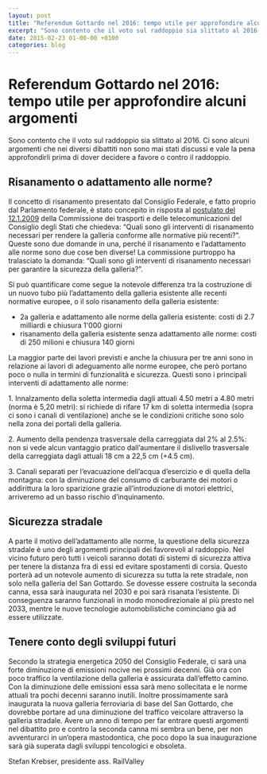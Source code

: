```yaml
---
layout: post
title: "Referendum Gottardo nel 2016: tempo utile per approfondire alcuni argomenti"
excerpt: "Sono contento che il voto sul raddoppio sia slittato al 2016. Ci sono alcuni argomenti che nei diversi dibattiti non sono mai stati discussi e vale la pena approfondirli prima di dover decidere a favore o contro il raddoppio."
date: 2015-02-23 01-00-00 +0100
categories: blog
---
```


# Referendum Gottardo nel 2016: tempo utile per approfondire alcuni argomenti

Sono contento che il voto sul raddoppio sia slittato al 2016\. Ci sono alcuni argomenti che nei diversi dibattiti non sono mai stati discussi e vale la pena approfondirli prima di dover decidere a favore o contro il raddoppio.

## Risanamento o adattamento alle norme?

Il concetto di risanamento presentato dal Consiglio Federale, e fatto proprio dal Parlamento federale, è stato concepito in risposta al [postulato del 12.1.2009](http://www.parlament.ch/i/suche/pagine/geschaefte.aspx?gesch%5Fid=20093000) della Commissione dei trasporti e delle telecomunicazioni del Consiglio degli Stati che chiedeva: “Quali sono gli interventi di risanamento necessari per rendere la galleria conforme alle normative più recenti?”. Queste sono due domande in una, perché il risanamento e l’adattamento alle norme sono due cose ben diverse! La commissione purtroppo ha tralasciato la domanda: “Quali sono gli interventi di risanamento necessari per garantire la sicurezza della galleria?”.

Si può quantificare come segue la notevole differenza tra la costruzione di un nuovo tubo più l’adattamento della galleria esistente alle recenti normative europee, o il solo risanamento della galleria esistente:

* 2a galleria e adattamento alle norme della galleria esistente: costi di 2.7 milliardi e chiusura 1'000 giorni
* risanamento della galleria esistente senza adattamento alle norme: costi di 250 milioni e chiusura 140 giorni

La maggior parte dei lavori previsti e anche la chiusura per tre anni sono in relazione ai lavori di adeguamento alle norme europee, che però portano poco o nulla in termini di funzionalità e sicurezza. Questi sono i principali interventi di adattamento alle norme:

1\. Innalzamento della soletta intermedia dagli attuali 4.50 metri a 4.80 metri (norma è 5,20 metri): si richiede di rifare 17 km di soletta intermedia (sopra ci sono i canali di ventilazione) anche se le condizioni critiche sono solo nella zona dei portali della galleria.

2\. Aumento della pendenza trasversale della carreggiata dal 2% al 2.5%: non si vede alcun vantaggio pratico dall’aumentare il dislivello trasversale della carreggiata dagli attuali 18 cm a 22,5 cm (+4.5 cm).

3\. Canali separati per l’evacuazione dell’acqua d’esercizio e di quella della montagna: con la diminuzione del consumo di carburante dei motori o addirittura la loro sparizione grazie all’introduzione di motori elettrici, arriveremo ad un basso rischio d’inquinamento.

## Sicurezza stradale

A parte il motivo dell’adattamento alle norme, la questione della sicurezza stradale è uno degli argomenti principali dei favorevoli al raddoppio. Nel vicino futuro però tutti i veicoli saranno dotati di sistemi di sicurezza attiva per tenere la distanza fra di essi ed evitare spostamenti di corsia. Questo porterà ad un notevole aumento di sicurezza su tutta la rete stradale, non solo nella galleria del San Gottardo. Se dovesse essere costruita la seconda canna, essa sarà inaugurata nel 2030 e poi sarà risanata l’esistente. Di conseguenza saranno funzionali in modo monodirezionale al più presto nel 2033, mentre le nuove tecnologie automobilistiche cominciano già ad essere utilizzate.

## Tenere conto degli sviluppi futuri

Secondo la strategia energetica 2050 del Consiglio Federale, ci sarà una forte diminuzione di emissioni nocive nei prossimi decenni. Già ora con poco traffico la ventilazione della galleria è assicurata dall’effetto camino. Con la diminuzione delle emissioni essa sarà meno sollecitata e le norme attuali tra pochi decenni saranno inutili. Inoltre prossimamente sarà inaugurata la nuova galleria ferroviaria di base del San Gottardo, che dovrebbe portare ad una diminuzione del traffico veicolare attraverso la galleria stradale. Avere un anno di tempo per far entrare questi argomenti nel dibattito pro e contro la seconda canna mi sembra un bene, per non avventurarci in un’opera mastodontica, che poco dopo la sua inaugurazione sarà già superata dagli sviluppi tencologici e obsoleta.

Stefan Krebser, presidente ass. RailValley

